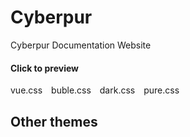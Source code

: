 # Cyberpur
Cyberpur Documentation Website
#### Click to preview

<div class="demo-theme-preview">
  <a data-theme="vue">vue.css</a>
  <a data-theme="buble">buble.css</a>
  <a data-theme="dark">dark.css</a>
  <a data-theme="pure">pure.css</a>
</div>

<style>
  .demo-theme-preview a {
    padding-right: 10px;
  }

  .demo-theme-preview a:hover {
    cursor: pointer;
    text-decoration: underline;
  }
</style>

<script>
  var preview = Docsify.dom.find('.demo-theme-preview');
  var themes = Docsify.dom.findAll('[rel="stylesheet"]');

  preview.onclick = function (e) {
    var title = e.target.getAttribute('data-theme');

    themes.forEach(function (theme) {
      theme.disabled = theme.title !== title;
    });
  };
</script>

## Other themes